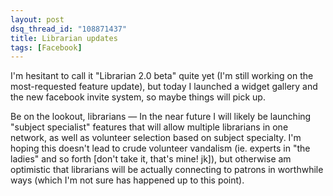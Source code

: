```yaml
---
layout: post
dsq_thread_id: "108871437"
title: Librarian updates
tags: [Facebook]
---
```


I'm hesitant to call it "Librarian 2.0 beta" quite yet (I'm still working on the most-requested feature update), but today I launched a widget gallery and the new facebook invite system, so maybe things will pick up.

Be on the lookout, librarians — In the near future I will likely be launching "subject specialist" features that will allow multiple librarians in one network, as well as volunteer selection based on subject specialty. I'm hoping this doesn't lead to crude volunteer vandalism (ie. experts in "the ladies" and so forth [don't take it, that's mine! jk]), but otherwise am optimistic that librarians will be actually connecting to patrons in worthwhile ways (which I'm not sure has happened up to this point). 